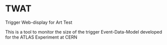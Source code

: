 # TWAT
Trigger Web-display for Art Test

This is a tool to monitor the size of the trigger Event-Data-Model developed for the ATLAS Experiment at CERN
